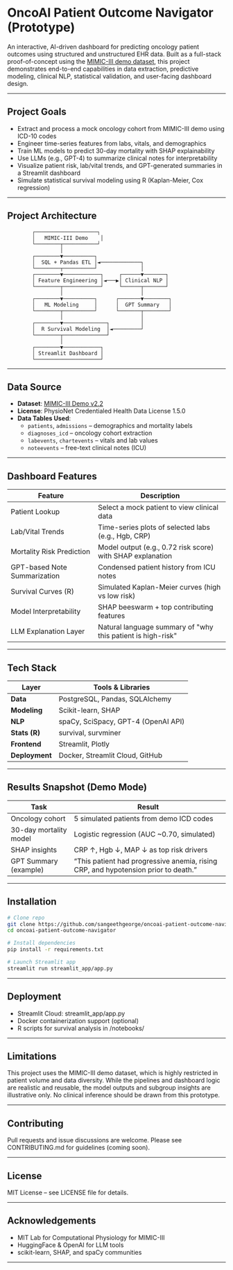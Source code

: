# OncoAI Patient Outcome Navigator (Prototype)

An interactive, AI-driven dashboard for predicting oncology patient outcomes using structured and unstructured EHR data. Built as a full-stack proof-of-concept using the [MIMIC-III demo dataset](https://physionet.org/content/MIMIC-III-demo/2.2/), this project demonstrates end-to-end capabilities in data extraction, predictive modeling, clinical NLP, statistical validation, and user-facing dashboard design.

---

## Project Goals

- Extract and process a mock oncology cohort from MIMIC-III demo using ICD-10 codes
- Engineer time-series features from labs, vitals, and demographics
- Train ML models to predict 30-day mortality with SHAP explainability
- Use LLMs (e.g., GPT-4) to summarize clinical notes for interpretability
- Visualize patient risk, lab/vital trends, and GPT-generated summaries in a Streamlit dashboard
- Simulate statistical survival modeling using R (Kaplan-Meier, Cox regression)

---

## Project Architecture

```text
        ┌────────────────────┐
        │   MIMIC-III Demo    │
        └────────┬───────────┘
                 │
        ┌────────▼──────────┐
        │  SQL + Pandas ETL │◄─────────────┐
        └────────┬──────────┘              │
        ┌────────▼────────────┐     ┌──────▼───────┐
        │ Feature Engineering │◄───▶│ Clinical NLP │
        └────────┬────────────┘     └──────┬───────┘
                 │                         │
        ┌────────▼──────────┐      ┌───────▼────────┐
        │   ML Modeling     │      │  GPT Summary   │
        └────────┬──────────┘      └───────┬────────┘
                 │                         │
        ┌────────▼──────────────┐          │
        │  R Survival Modeling  │◄─────────┘
        └────────┬──────────────┘
                 │
        ┌────────▼────────────┐
        │ Streamlit Dashboard │
        └─────────────────────┘
```
---

## Data Source

- **Dataset**: [MIMIC-III Demo v2.2](https://physionet.org/content/MIMIC-III-demo/2.2/)
- **License**: PhysioNet Credentialed Health Data License 1.5.0
- **Data Tables Used**:
  - `patients`, `admissions` – demographics and mortality labels
  - `diagnoses_icd` – oncology cohort extraction
  - `labevents`, `chartevents` – vitals and lab values
  - `noteevents` – free-text clinical notes (ICU)

---

## Dashboard Features

| Feature                             | Description |
|------------------------------------|-------------|
| Patient Lookup                  | Select a mock patient to view clinical data |
| Lab/Vital Trends                | Time-series plots of selected labs (e.g., Hgb, CRP) |
| Mortality Risk Prediction       | Model output (e.g., 0.72 risk score) with SHAP explanation |
| GPT-based Note Summarization   | Condensed patient history from ICU notes |
| Survival Curves (R)             | Simulated Kaplan-Meier curves (high vs low risk) |
| Model Interpretability          | SHAP beeswarm + top contributing features |
| LLM Explanation Layer           | Natural language summary of "why this patient is high-risk" |

---

## Tech Stack

| Layer              | Tools & Libraries |
|-------------------|-------------------|
| **Data**          | PostgreSQL, Pandas, SQLAlchemy |
| **Modeling**      | Scikit-learn, SHAP |
| **NLP**           | spaCy, SciSpacy, GPT-4 (OpenAI API) |
| **Stats (R)**     | survival, survminer |
| **Frontend**      | Streamlit, Plotly |
| **Deployment**    | Docker, Streamlit Cloud, GitHub |

---

## Results Snapshot (Demo Mode)

| Task                      | Result |
|---------------------------|--------|
| Oncology cohort           | 5 simulated patients from demo ICD codes |
| 30-day mortality model    | Logistic regression (AUC ~0.70, simulated) |
| SHAP insights             | CRP ↑, Hgb ↓, MAP ↓ as top risk drivers |
| GPT Summary (example)     | “This patient had progressive anemia, rising CRP, and hypotension prior to death.” |

---

## Installation

```bash
# Clone repo
git clone https://github.com/sangeethgeorge/oncoai-patient-outcome-navigator.git
cd oncoai-patient-outcome-navigator

# Install dependencies
pip install -r requirements.txt

# Launch Streamlit app
streamlit run streamlit_app/app.py

```
---

## Deployment

- Streamlit Cloud: streamlit_app/app.py
- Docker containerization support (optional)
- R scripts for survival analysis in /notebooks/

---

## Limitations

This project uses the MIMIC-III demo dataset, which is highly restricted in patient volume and data diversity. While the pipelines and dashboard logic are realistic and reusable, the model outputs and subgroup insights are illustrative only. No clinical inference should be drawn from this prototype.

---

## Contributing

Pull requests and issue discussions are welcome. Please see CONTRIBUTING.md for guidelines (coming soon).

---

## License

MIT License – see LICENSE file for details.

---

## Acknowledgements

- MIT Lab for Computational Physiology for MIMIC-III
- HuggingFace & OpenAI for LLM tools
- scikit-learn, SHAP, and spaCy communities

---
